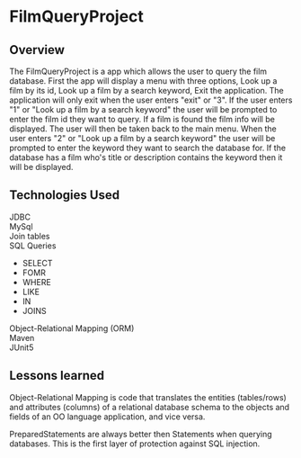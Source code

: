 # FilmQueryProject

## Overview
The FilmQueryProject is a app which allows the user to query the film database. First the app will display a menu with three options, Look up a film by its id, Look up a film by a search keyword, Exit the application. The application will only exit when the user enters "exit" or "3". If the user enters "1" or "Look up a film by a search keyword" the user will be prompted to enter the film id they want to query. If a film is found the film info will be displayed. The user will then be taken back to the main menu. When the user enters "2" or "Look up a film by a search keyword" the user will be prompted to enter the keyword they want to search the database for. If the database has a film who's title or description contains the keyword then it will be displayed.

## Technologies Used
JDBC  
MySql  
Join tables  
SQL Queries  
  - SELECT  
  - FOMR  
  - WHERE  
  - LIKE  
  - IN  
  - JOINS   

Object-Relational Mapping (ORM)  
Maven  
JUnit5  

## Lessons learned
Object-Relational Mapping is code that translates the entities (tables/rows) and attributes (columns) of a relational database schema to the objects and fields of an OO language application, and vice versa.

PreparedStatements are always better then Statements when querying databases. This is the first layer of protection against SQL injection.

